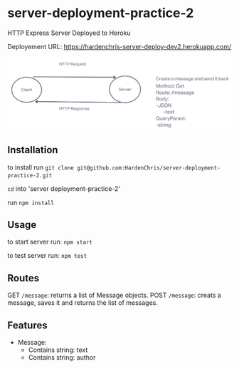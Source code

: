 # server-deployment-practice-2

HTTP Express Server Deployed to Heroku

Deployement URL: <https://hardenchris-server-deploy-dev2.herokuapp.com/>

![Data Flow](/UML.png)
## Installation

to install run `git clone git@github.com:HardenChris/server-deployment-practice-2.git`

`cd` into 'server deployment-practice-2'

run `npm install`

## Usage
to start server run: `npm start`

to test server run: `npm test`

## Routes

GET `/message`: returns a list of Message objects.
POST `/message`: creats a message, saves it and returns the list of messages.

## Features
* Message:
    * Contains string: text
    * Contains string: author
